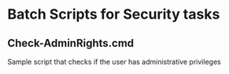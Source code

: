# Batch Scripts for Security tasks

## Check-AdminRights.cmd
Sample script that checks if the user has administrative privileges
